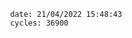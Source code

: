 

                date: 21/04/2022 15:48:43
                cycles: 36900

                         